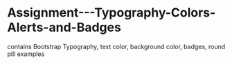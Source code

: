 # Assignment---Typography-Colors-Alerts-and-Badges

contains Bootstrap Typography, text color, background color, badges, round pill examples
